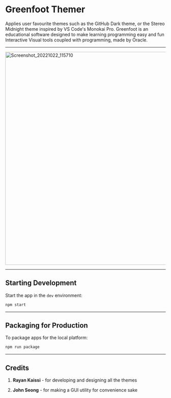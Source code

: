 # Greenfoot Themer

Applies user favourite themes such as the GitHub Dark theme, or the Stereo Midnight theme inspired by VS Code's Monokai Pro.
Greenfoot is an educational software designed to make learning programming easy and fun Interactive Visual tools coupled with programming, made by Oracle.

---

<img width="666" alt="Screenshot_20221022_115710" src="https://user-images.githubusercontent.com/35755386/197538570-8cf867b7-0e8c-450c-bbf7-af46a1756d13.png">

---

## Starting Development

Start the app in the `dev` environment:

```bash
npm start
```

---

## Packaging for Production

To package apps for the local platform:

```bash
npm run package
```

---

## Credits

1. **Rayan Kaissi** - for developing and designing all the themes

2. **John Seong** - for making a GUI utility for convenience sake
